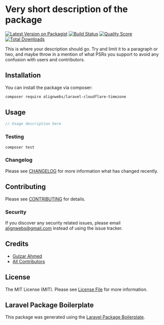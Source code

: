 # Very short description of the package

[![Latest Version on Packagist](https://img.shields.io/packagist/v/alignwebs/laravel-cloudflare-timezone.svg?style=flat-square)](https://packagist.org/packages/alignwebs/laravel-cloudflare-timezone)
[![Build Status](https://img.shields.io/travis/alignwebs/laravel-cloudflare-timezone/master.svg?style=flat-square)](https://travis-ci.org/alignwebs/laravel-cloudflare-timezone)
[![Quality Score](https://img.shields.io/scrutinizer/g/alignwebs/laravel-cloudflare-timezone.svg?style=flat-square)](https://scrutinizer-ci.com/g/alignwebs/laravel-cloudflare-timezone)
[![Total Downloads](https://img.shields.io/packagist/dt/alignwebs/laravel-cloudflare-timezone.svg?style=flat-square)](https://packagist.org/packages/alignwebs/laravel-cloudflare-timezone)

This is where your description should go. Try and limit it to a paragraph or two, and maybe throw in a mention of what PSRs you support to avoid any confusion with users and contributors.

## Installation

You can install the package via composer:

```bash
composer require alignwebs/laravel-cloudflare-timezone
```

## Usage

``` php
// Usage description here
```

### Testing

``` bash
composer test
```

### Changelog

Please see [CHANGELOG](CHANGELOG.md) for more information what has changed recently.

## Contributing

Please see [CONTRIBUTING](CONTRIBUTING.md) for details.

### Security

If you discover any security related issues, please email alignwebs@gmail.com instead of using the issue tracker.

## Credits

- [Gulzar Ahmed](https://github.com/alignwebs)
- [All Contributors](../../contributors)

## License

The MIT License (MIT). Please see [License File](LICENSE.md) for more information.

## Laravel Package Boilerplate

This package was generated using the [Laravel Package Boilerplate](https://laravelpackageboilerplate.com).